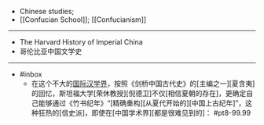 - Chinese studies; 
- [[Confucian School]]; [[Confucianism]]
- ---
- The Harvard History of Imperial China
- 哥伦比亚中国文学史
- ---
- #inbox
    - 在这个不大的[国际汉学界](https://www.zhihu.com/question/67596471/answer/2127810003)，按照《剑桥中国古代史》的[主编之一][夏含夷]的回忆，斯坦福大学[荣休教授][倪德卫]不仅[相信夏朝的存在]，更确定自己能够通过《竹书纪年》“[精确重构][从夏代开始的][中国上古纪年]”，这种狂热的[信史派]，即使在[中国学术界][都是很难见到的]： #pt8-99.99

